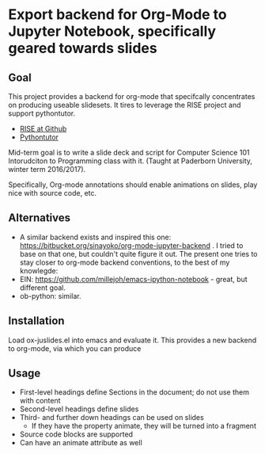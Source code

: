 # Export backend for Org-Mode to Jupyter Notebook, specifically geared towards slides #

## Goal 

This project provides a backend for org-mode that specifcally concentrates on producing useable slidesets. It tires to leverage the RISE project and support pythontutor. 

* [RISE at Github ](https://github.com/damianavila/RISE)
* [Pythontutor ](http://www.pythontutor.com)

Mid-term goal is to write a slide deck and script for Computer Science 101 Intorudciton to Programming class with it. (Taught at Paderborn University, winter term 2016/2017).

Specifically, Org-mode annotations should enable animations on slides, play nice with source code, etc. 

## Alternatives 

- A similar backend exists and inspired this one: https://bitbucket.org/sinayoko/org-mode-jupyter-backend . I tried to base on that one, but couldn't quite figure it out. The present one tries to stay closer to org-mode backend conventions, to the best of my knowlegde: 
- EIN: https://github.com/millejoh/emacs-ipython-notebook - great, but different goal. 
- ob-python: similar. 

## Installation 

Load ox-juslides.el into emacs and evaluate it. This provides a new backend to org-mode, via which you can produce 

## Usage 

- First-level headings define Sections in the document; do not use them with content
- Second-level headings define slides 
- Third- and further down headings can be used on slides 
   - If they have the property animate, they will be turned into a fragment 
- Source code blocks are supported 
- Can have an animate attribute as well 

